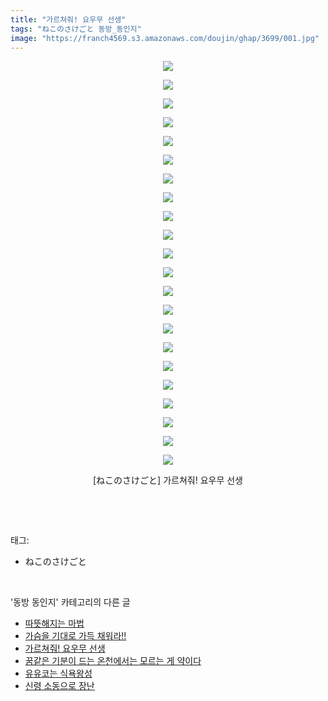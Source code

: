 ```yaml
---
title: "가르쳐줘! 요우무 선생"
tags: "ねこのさけごと 동방_동인지"
image: "https://franch4569.s3.amazonaws.com/doujin/ghap/3699/001.jpg"
---
```

<div class="article">
<p style="text-align: center; clear: none; float: none;"><img src="{{ site.imgserver2 }}/ghap/3699/001.jpg"/></p>
<p style="text-align: center; clear: none; float: none;"><img src="{{ site.imgserver2 }}/ghap/3699/002.jpg"/></p>
<p style="text-align: center; clear: none; float: none;"><img src="{{ site.imgserver2 }}/ghap/3699/003.jpg"/></p>
<p style="text-align: center; clear: none; float: none;"><img src="{{ site.imgserver2 }}/ghap/3699/004.jpg"/></p>
<p style="text-align: center; clear: none; float: none;"><img src="{{ site.imgserver2 }}/ghap/3699/005.jpg"/></p>
<p style="text-align: center; clear: none; float: none;"><img src="{{ site.imgserver2 }}/ghap/3699/006.jpg"/></p>
<p style="text-align: center; clear: none; float: none;"><img src="{{ site.imgserver2 }}/ghap/3699/007.jpg"/></p>
<p style="text-align: center; clear: none; float: none;"><img src="{{ site.imgserver2 }}/ghap/3699/008.jpg"/></p>
<p style="text-align: center; clear: none; float: none;"><img src="{{ site.imgserver2 }}/ghap/3699/009.jpg"/></p>
<p style="text-align: center; clear: none; float: none;"><img src="{{ site.imgserver2 }}/ghap/3699/010.jpg"/></p>
<p style="text-align: center; clear: none; float: none;"><img src="{{ site.imgserver2 }}/ghap/3699/011.jpg"/></p>
<p style="text-align: center; clear: none; float: none;"><img src="{{ site.imgserver2 }}/ghap/3699/012.jpg"/></p>
<p style="text-align: center; clear: none; float: none;"><img src="{{ site.imgserver2 }}/ghap/3699/013.jpg"/></p>
<p style="text-align: center; clear: none; float: none;"><img src="{{ site.imgserver2 }}/ghap/3699/014.jpg"/></p>
<p style="text-align: center; clear: none; float: none;"><img src="{{ site.imgserver2 }}/ghap/3699/015.jpg"/></p>
<p style="text-align: center; clear: none; float: none;"><img src="{{ site.imgserver2 }}/ghap/3699/016.jpg"/></p>
<p style="text-align: center; clear: none; float: none;"><img src="{{ site.imgserver2 }}/ghap/3699/017.jpg"/></p>
<p style="text-align: center; clear: none; float: none;"><img src="{{ site.imgserver2 }}/ghap/3699/018.jpg"/></p>
<p style="text-align: center; clear: none; float: none;"><img src="{{ site.imgserver2 }}/ghap/3699/019.jpg"/></p>
<p style="text-align: center; clear: none; float: none;"><img src="{{ site.imgserver2 }}/ghap/3699/020.jpg"/></p>
<p style="text-align: center; clear: none; float: none;"><img src="{{ site.imgserver2 }}/ghap/3699/021.jpg"/></p>
<p style="text-align: center; clear: none; float: none;"><img src="{{ site.imgserver2 }}/ghap/3699/022.jpg"/></p>
<p style="text-align: center; clear: none; float: none;">[ねこのさけごと] 가르쳐줘! 요우무 선생</p>
<p><br/></p>
</div><br/>
<div class="tagTrail">
<p>태그: </p>
<ul>
<li>ねこのさけごと</li>
</ul>
</div><br/>
<div class="another">
<p>'동방 동인지' 카테고리의 다른 글</p>
<ul>
<li><a href="/ghap_3701">따뜻해지는 마법</a></li>
<li><a href="/ghap_3700">가슴을 기대로 가득 채워라!!</a></li>
<li><a href="/ghap_3699">가르쳐줘! 요우무 선생</a></li>
<li><a href="/ghap_3698">꿈같은 기분이 드는 온천에서는 모르는 게 약이다</a></li>
<li><a href="/ghap_3697">유유코는 식욕왕성</a></li>
<li><a href="/ghap_3696">신령 소동으로 장난</a></li>
</ul>
</div><br/>
<div class="cb_module cb_fluid">
<div class="cb_wrt cb_profile">
</div><!-- commentList close -->
</div><br/>
